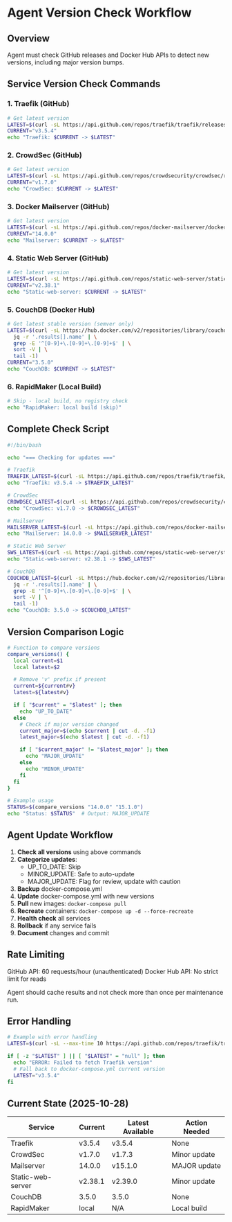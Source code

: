 # Agent Version Check Workflow

## Overview
Agent must check GitHub releases and Docker Hub APIs to detect new versions, including major version bumps.

## Service Version Check Commands

### 1. Traefik (GitHub)
```bash
# Get latest version
LATEST=$(curl -sL https://api.github.com/repos/traefik/traefik/releases/latest | jq -r '.tag_name')
CURRENT="v3.5.4"
echo "Traefik: $CURRENT -> $LATEST"
```

### 2. CrowdSec (GitHub)
```bash
# Get latest version
LATEST=$(curl -sL https://api.github.com/repos/crowdsecurity/crowdsec/releases/latest | jq -r '.tag_name')
CURRENT="v1.7.0"
echo "CrowdSec: $CURRENT -> $LATEST"
```

### 3. Docker Mailserver (GitHub)
```bash
# Get latest version
LATEST=$(curl -sL https://api.github.com/repos/docker-mailserver/docker-mailserver/releases/latest | jq -r '.tag_name')
CURRENT="14.0.0"
echo "Mailserver: $CURRENT -> $LATEST"
```

### 4. Static Web Server (GitHub)
```bash
# Get latest version
LATEST=$(curl -sL https://api.github.com/repos/static-web-server/static-web-server/releases/latest | jq -r '.tag_name')
CURRENT="v2.38.1"
echo "Static-web-server: $CURRENT -> $LATEST"
```

### 5. CouchDB (Docker Hub)
```bash
# Get latest stable version (semver only)
LATEST=$(curl -sL https://hub.docker.com/v2/repositories/library/couchdb/tags?page_size=100 | \
  jq -r '.results[].name' | \
  grep -E '^[0-9]+\.[0-9]+\.[0-9]+$' | \
  sort -V | \
  tail -1)
CURRENT="3.5.0"
echo "CouchDB: $CURRENT -> $LATEST"
```

### 6. RapidMaker (Local Build)
```bash
# Skip - local build, no registry check
echo "RapidMaker: local build (skip)"
```

## Complete Check Script

```bash
#!/bin/bash

echo "=== Checking for updates ==="

# Traefik
TRAEFIK_LATEST=$(curl -sL https://api.github.com/repos/traefik/traefik/releases/latest | jq -r '.tag_name')
echo "Traefik: v3.5.4 -> $TRAEFIK_LATEST"

# CrowdSec
CROWDSEC_LATEST=$(curl -sL https://api.github.com/repos/crowdsecurity/crowdsec/releases/latest | jq -r '.tag_name')
echo "CrowdSec: v1.7.0 -> $CROWDSEC_LATEST"

# Mailserver
MAILSERVER_LATEST=$(curl -sL https://api.github.com/repos/docker-mailserver/docker-mailserver/releases/latest | jq -r '.tag_name')
echo "Mailserver: 14.0.0 -> $MAILSERVER_LATEST"

# Static Web Server
SWS_LATEST=$(curl -sL https://api.github.com/repos/static-web-server/static-web-server/releases/latest | jq -r '.tag_name')
echo "Static-web-server: v2.38.1 -> $SWS_LATEST"

# CouchDB
COUCHDB_LATEST=$(curl -sL https://hub.docker.com/v2/repositories/library/couchdb/tags?page_size=100 | \
  jq -r '.results[].name' | \
  grep -E '^[0-9]+\.[0-9]+\.[0-9]+$' | \
  sort -V | \
  tail -1)
echo "CouchDB: 3.5.0 -> $COUCHDB_LATEST"
```

## Version Comparison Logic

```bash
# Function to compare versions
compare_versions() {
  local current=$1
  local latest=$2

  # Remove 'v' prefix if present
  current=${current#v}
  latest=${latest#v}

  if [ "$current" = "$latest" ]; then
    echo "UP_TO_DATE"
  else
    # Check if major version changed
    current_major=$(echo $current | cut -d. -f1)
    latest_major=$(echo $latest | cut -d. -f1)

    if [ "$current_major" != "$latest_major" ]; then
      echo "MAJOR_UPDATE"
    else
      echo "MINOR_UPDATE"
    fi
  fi
}

# Example usage
STATUS=$(compare_versions "14.0.0" "15.1.0")
echo "Status: $STATUS"  # Output: MAJOR_UPDATE
```

## Agent Update Workflow

1. **Check all versions** using above commands
2. **Categorize updates**:
   - UP_TO_DATE: Skip
   - MINOR_UPDATE: Safe to auto-update
   - MAJOR_UPDATE: Flag for review, update with caution
3. **Backup** docker-compose.yml
4. **Update** docker-compose.yml with new versions
5. **Pull** new images: `docker-compose pull`
6. **Recreate** containers: `docker-compose up -d --force-recreate`
7. **Health check** all services
8. **Rollback** if any service fails
9. **Document** changes and commit

## Rate Limiting

GitHub API: 60 requests/hour (unauthenticated)
Docker Hub API: No strict limit for reads

Agent should cache results and not check more than once per maintenance run.

## Error Handling

```bash
# Example with error handling
LATEST=$(curl -sL --max-time 10 https://api.github.com/repos/traefik/traefik/releases/latest | jq -r '.tag_name' 2>/dev/null)

if [ -z "$LATEST" ] || [ "$LATEST" = "null" ]; then
  echo "ERROR: Failed to fetch Traefik version"
  # Fall back to docker-compose.yml current version
  LATEST="v3.5.4"
fi
```

## Current State (2025-10-28)

| Service | Current | Latest Available | Action Needed |
|---------|---------|------------------|---------------|
| Traefik | v3.5.4 | v3.5.4 | None |
| CrowdSec | v1.7.0 | v1.7.3 | Minor update |
| Mailserver | 14.0.0 | v15.1.0 | MAJOR update |
| Static-web-server | v2.38.1 | v2.39.0 | Minor update |
| CouchDB | 3.5.0 | 3.5.0 | None |
| RapidMaker | local | N/A | Local build |
